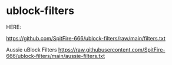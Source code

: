 # ublock-filters

HERE:

https://github.com/SpitFire-666/ublock-filters/raw/main/filters.txt


Aussie uBlock Filters
https://raw.githubusercontent.com/SpitFire-666/ublock-filters/main/aussie-filters.txt

